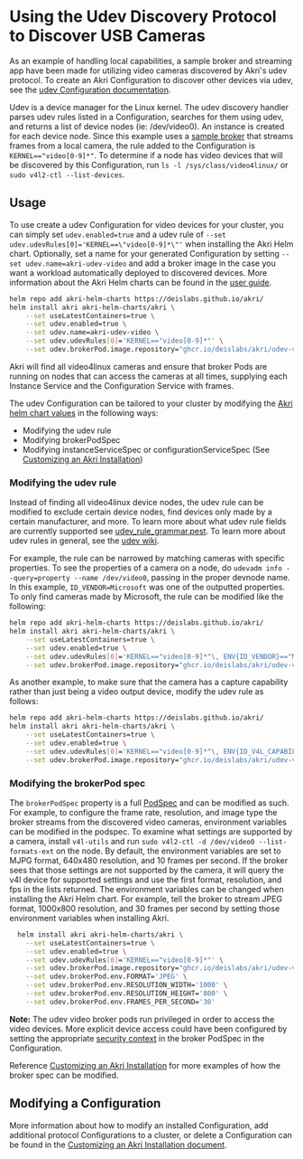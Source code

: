 # Using the Udev Discovery Protocol to Discover USB Cameras
As an example of handling local capabilities, a sample broker and streaming app have been made for utilizing video cameras discovered by Akri's udev protocol. To create an Akri Configuration to discover other devices via udev, see the [udev Configuration documentation](./udev-configuration.md). 

Udev is a device manager for the Linux kernel. The udev discovery handler parses udev rules listed in a Configuration, searches for them using udev, and returns a list of device nodes (ie: /dev/video0). An instance is created for each device node. Since this example uses a [sample broker](../samples/brokers/udev-video-broker) that streams frames from a local camera, the rule added to the Configuration is `KERNEL=="video[0-9]*"`. To determine if a node has video devices that will be discovered by this Configuration, run `ls -l /sys/class/video4linux/` or `sudo v4l2-ctl --list-devices`. 

## Usage
To use create a udev Configuration for video devices for your cluster, you can simply set `udev.enabled=true` and a udev rule of `--set udev.udevRules[0]='KERNEL==\"video[0-9]*\"'` when installing the Akri Helm chart. Optionally, set a name for your generated Configuration by setting `--set udev.name=akri-udev-video` and add a broker image in the case you want a workload automatically deployed to discovered devices. More information about the Akri Helm charts can be found in the [user guide](./user-guide.md#understanding-akri-helm-charts).
```bash
helm repo add akri-helm-charts https://deislabs.github.io/akri/
helm install akri akri-helm-charts/akri \
    --set useLatestContainers=true \
    --set udev.enabled=true \
    --set udev.name=akri-udev-video \
    --set udev.udevRules[0]='KERNEL=="video[0-9]*"' \
    --set udev.brokerPod.image.repository="ghcr.io/deislabs/akri/udev-video-broker:latest-dev"
```

Akri will find all video4linux cameras and ensure that broker Pods are running on nodes that can access the cameras at all times, supplying each Instance Service and the Configuration Service with frames.

The udev Configuration can be tailored to your cluster by modifying the [Akri helm chart values](../deployment/helm/values.yaml) in the following ways:

* Modifying the udev rule
* Modifying brokerPodSpec
* Modifying instanceServiceSpec or configurationServiceSpec (See [Customizing an Akri Installation](./customizing-akri-installation.md#modifying-instanceservicespec-or-configurationservicespec))

### Modifying the udev rule
Instead of finding all video4linux device nodes, the udev rule can be modified to exclude certain device nodes, find devices only made by a certain manufacturer, and more. To learn more about what udev rule fields are currently supported see [udev_rule_grammar.pest](../agent/src/protocols/udev/udev_rule_grammar.pest). To learn more about udev rules in general, see the [udev wiki](https://wiki.archlinux.org/index.php/Udev). 

For example, the rule can be narrowed by matching cameras with specific properties. To see the properties of a camera on a node, do `udevadm info --query=property --name /dev/video0`, passing in the proper devnode name. In this example, `ID_VENDOR=Microsoft` was one of the outputted properties. To only find cameras made by Microsoft, the rule can be modified like the following:
```bash
helm repo add akri-helm-charts https://deislabs.github.io/akri/
helm install akri akri-helm-charts/akri \
    --set useLatestContainers=true \
    --set udev.enabled=true \
    --set udev.udevRules[0]='KERNEL=="video[0-9]*"\, ENV{ID_VENDOR}=="Microsoft"' \
    --set udev.brokerPod.image.repository="ghcr.io/deislabs/akri/udev-video-broker:latest-dev"
```

As another example, to make sure that the camera has a capture capability rather than just being a video output device, modify the udev rule as follows: 
```bash
helm repo add akri-helm-charts https://deislabs.github.io/akri/
helm install akri akri-helm-charts/akri \
    --set useLatestContainers=true \
    --set udev.enabled=true \
    --set udev.udevRules[0]='KERNEL=="video[0-9]*"\, ENV{ID_V4L_CAPABILITIES}=="*:capture:*"' \
    --set udev.brokerPod.image.repository="ghcr.io/deislabs/akri/udev-video-broker:latest-dev"
```

### Modifying the brokerPod spec
The `brokerPodSpec` property is a full [PodSpec](https://kubernetes.io/docs/reference/generated/kubernetes-api/v1.18/#podspec-v1-core) and can be modified as such.  For example, to configure the frame rate, resolution, and image type the broker streams from the discovered video cameras, environment variables can be modified in the podspec. To examine what settings are supported by a camera, install `v4l-utils` and run `sudo v4l2-ctl -d /dev/video0 --list-formats-ext` on the node. By default, the environment variables are set to MJPG format, 640x480 resolution, and 10 frames per second. If the broker sees that those settings are not supported by the camera, it will query the v4l device for supported settings and use the first format, resolution, and fps in the lists returned. The environment variables can be changed when installing the Akri Helm chart. For example, tell the broker to stream JPEG format, 1000x800 resolution, and 30 frames per second by setting those environment variables when installing Akri.
```bash
  helm install akri akri-helm-charts/akri \
    --set useLatestContainers=true \
    --set udev.enabled=true \
    --set udev.udevRules[0]='KERNEL=="video[0-9]*"' \
    --set udev.brokerPod.image.repository="ghcr.io/deislabs/akri/udev-video-broker:latest-dev" \
    --set udev.brokerPod.env.FORMAT='JPEG' \
    --set udev.brokerPod.env.RESOLUTION_WIDTH='1000' \
    --set udev.brokerPod.env.RESOLUTION_HEIGHT='800' \
    --set udev.brokerPod.env.FRAMES_PER_SECOND='30'
```

**Note:** The udev video broker pods run privileged in order to access the video devices. More explicit device access
   could have been configured by setting the appropriate [security
   context](udev-configuration.md#setting-the-broker-pod-security-context) in the broker PodSpec in the Configuration.

Reference [Customizing an Akri Installation](./customizing-akri-installation.md#modifying-the-brokerpodspec) for more examples of how the broker spec can be modified. 

## Modifying a Configuration
More information about how to modify an installed Configuration, add additional protocol Configurations to a cluster, or delete a Configuration can be found in the [Customizing an Akri Installation document](./customizing-akri-installation.md).